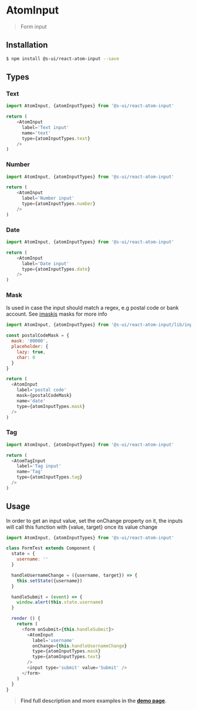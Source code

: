 # AtomInput

> Form input

<!-- ![](./assets/preview.png) -->

## Installation

```sh
$ npm install @s-ui/react-atom-input --save
```

## Types

### **Text**
```js
import AtomInput, {atomInputTypes} from '@s-ui/react-atom-input'

return (
    <AtomInput
      label='Text input'
      name='text'
      type={atomInputTypes.text}
    />
)
```

### **Number**
```js
import AtomInput, {atomInputTypes} from '@s-ui/react-atom-input'

return (
    <AtomInput
      label='Number input'
      type={atomInputTypes.number}
    />
)
```

### **Date**
```js
import AtomInput, {atomInputTypes} from '@s-ui/react-atom-input'

return (
    <AtomInput
      label='Date input'
      type={atomInputTypes.date}
    />
)
```

### **Mask**
Is used in case the input should match a regex, e.g postal code or bank account. See [imaskjs](https://unmanner.github.io/imaskjs/guide.html#common) masks for more info

```js
import AtomInput, {atomInputTypes} from '@s-ui/react-atom-input/lib/inputs/MaskInput'

const postalCodeMask = {
  mask: '00000',
  placeholder: {
    lazy: true,
    char: 0
  }
}

return (
  <AtomInput
    label='postal code'
    mask={postalCodeMask}
    name='date'
    type={atomInputTypes.mask}
  />
)
```

### Tag
```js
import AtomInput, {atomInputTypes} from '@s-ui/react-atom-input'

return (
  <AtomTagInput
    label='Tag input'
    name='Tag'
    type={atomInputTypes.tag}
  />
)
```

## Usage

In order to get an input value, set the onChange property on it, the inputs will call this function with {value, target} once its value change

```js
import AtomInput, {atomInputTypes} from '@s-ui/react-atom-input'

class FormTest extends Component {
  state = {
    username: ''
  }

  handleUsernameChange = ({username, target}) => {
    this.setState({username})
  }

  handleSubmit = (event) => {
    window.alert(this.state.username)
  }

  render () {
    return (
      <form onSubmit={this.handleSubmit}>
        <AtomInput
          label='username'
          onChange={this.handleUsernameChange}
          type={atomInputTypes.mask}
          type={atomInputTypes.text}
        />
        <input type='submit' value='Submit' />
      </form>
    )
  }
}
```

> **Find full description and more examples in the [demo page](https://sui-components.now.sh/workbench/atom/input/demo).**
